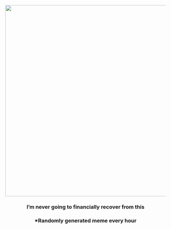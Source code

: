 <p align="center">
        <img src="https://i.redd.it/6dbzwy0gclt91.gif" width="600" height="600">
        </p>
        <h3 align="center">I’m never going to financially recover from this</h3>
        <h3 align="center">*Randomly generated meme every hour</h3>
    